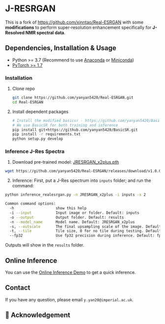 # J-RESRGAN 

This is a fork of https://github.com/xinntao/Real-ESRGAN with some **modifications** to perform super-resolution enhancement specifically for **J-Resolved NMR spectral data**.

## Dependencies, Installation & Usage

- Python >= 3.7 (Recommend to use [Anaconda](https://www.anaconda.com/download/#linux) or [Miniconda](https://docs.conda.io/en/latest/miniconda.html))
- [PyTorch >= 1.7](https://pytorch.org/)

### Installation

1. Clone repo

    ```bash
    git clone https://github.com/yanyan5420/Real-ESRGAN.git
    cd Real-ESRGAN
    ```

2. Install dependent packages

    ```bash
    # Install the modified basicsr - https://github.com/yanyan5420/BasicSR
    # We use BasicSR for both training and inference
    pip install git+https://github.com/yanyan5420/BasicSR.git
    pip install -r requirements.txt
    python setup.py develop
    ```

### Inference J-Res Spectra
1. Download pre-trained model: [JRESRGAN_x2plus.pth](https://github.com/yanyan5420/Real-ESRGAN/releases/download/v1.0.0/JRESRGAN_x2plus.pth) 

```bash
wget https://github.com/yanyan5420/Real-ESRGAN/releases/download/v1.0.0/JRESRGAN_x2plus.pth -P weights
```

2. Inference:
First, put a J-Res spectrum into `inputs` folder; and run the command:

```bash
python inference_realesrgan.py -n JRESRGAN_x2plus -i inputs -s 2

Common command options:
  -h                   show this help
  -i --input           Input image or folder. Default: inputs
  -o --output          Output folder. Default: results
  -n --model_name      Model name. Default: JRESRGAN_x2plus
  -s, --outscale       The final upsampling scale of the image. Default: 2
  -t, --tile           Tile size, 0 for no tile during testing. Default: 0
  --fp32               Use fp32 precision during inference. Default: fp16 (half precision).
```
Outputs will show in the `results` folder.


## Online Inference

You can use the [Online Inference Demo](https://colab.research.google.com/drive/1bZxpI5zzAqq1uJ6QpwEGTS6xXjhYOnW_?usp=sharing) to get a quick inference. 


## Contact

If you have any question, please email `y.yan20@imperial.ac.uk`.


## 🤗 Acknowledgement

